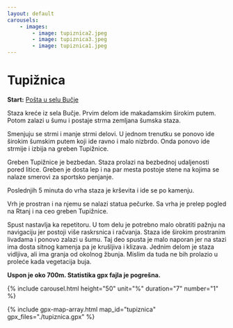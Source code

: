 ```yaml
---
layout: default
carousels:
    - images:
        - image: tupiznica2.jpeg
        - image: tupiznica3.jpeg
        - image: tupiznica1.jpeg
---
```


# Tupižnica

**Start:** [Pošta u selu Bučje](https://maps.app.goo.gl/GuZmjSUdCBXfsCwFA)

Staza kreće iz sela Bučje.
Prvim delom ide makadamskim širokim putem.
Potom zalazi u šumu i postaje strma zemljana šumska staza.

Smenjuju se strmi i manje strmi delovi.
U jednom trenutku se ponovo ide širokim šumskim putem koji ide ravno i malo nizbrdo.
Onda ponovo ide strmije i izbija na greben Tupižnice.

Greben Tupižnice je bezbedan.
Staza prolazi na bezbednoj udaljenosti pored litice.
Greben je dosta lep i na par mesta postoje stene na kojima se nalaze smerovi za sportsko penjanje.

Poslednjih 5 minuta do vrha staza je krševita i ide se po kamenju.

Vrh je prostran i na njemu se nalazi statua pečurke.
Sa vrha je prelep pogled na Rtanj i na ceo greben Tupižnice.

Spust nastavlja ka repetitoru.
U tom delu je potrebno malo obratiti pažnju na navigaciju jer postoji više raskrsnica i račvanja.
Staza ide širokim prostranim livadama i ponovo zalazi u šumu.
Taj deo spusta je malo naporan jer na stazi ima dosta sitnog kamenja pa je krušljiva i klizava.
Jednim delom je staza vidljiva, ali ima granja od okolnog žbunja.
Mislim da tuda ne bih prolazio u proleće kada vegetacija buja.

**Uspon je oko 700m. Statistika gpx fajla je pogrešna.**

{% include carousel.html height="50" unit="%" duration="7" number="1" %}

{% include gpx-map-array.html map_id="tupiznica" gpx_files="./tupiznica.gpx" %}